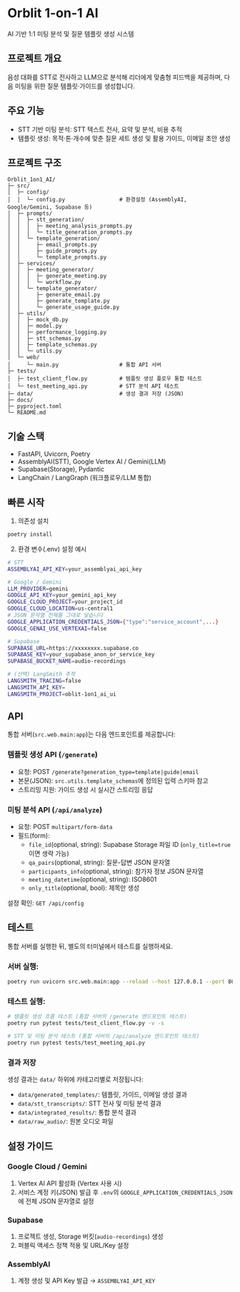 # Orblit 1-on-1 AI

AI 기반 1:1 미팅 분석 및 질문 템플릿 생성 시스템

## 프로젝트 개요

음성 대화를 STT로 전사하고 LLM으로 분석해 리더에게 맞춤형 피드백을 제공하며, 다음 미팅을 위한 질문 템플릿·가이드를 생성합니다.

## 주요 기능

- STT 기반 미팅 분석: STT 텍스트 전사, 요약 및 분석, 비용 추적
- 템플릿 생성: 목적·톤·개수에 맞춘 질문 세트 생성 및 활용 가이드, 이메일 초안 생성

## 프로젝트 구조

```text
Orblit_1on1_AI/
├─ src/
│  ├─ config/
│  │  └─ config.py                 # 환경설정 (AssemblyAI, Google/Gemini, Supabase 등)
│  ├─ prompts/
│  │  ├─ stt_generation/
│  │  │  ├─ meeting_analysis_prompts.py
│  │  │  └─ title_generation_prompts.py
│  │  └─ template_generation/
│  │     ├─ email_prompts.py
│  │     ├─ guide_prompts.py
│  │     └─ template_prompts.py
│  ├─ services/
│  │  ├─ meeting_generator/
│  │  │  ├─ generate_meeting.py
│  │  │  └─ workflow.py
│  │  └─ template_generator/
│  │     ├─ generate_email.py
│  │     ├─ generate_template.py
│  │     └─ generate_usage_guide.py
│  ├─ utils/
│  │  ├─ mock_db.py
│  │  ├─ model.py
│  │  ├─ performance_logging.py
│  │  ├─ stt_schemas.py
│  │  ├─ template_schemas.py
│  │  └─ utils.py
│  └─ web/
│     └─ main.py                   # 통합 API 서버
├─ tests/
│  ├─ test_client_flow.py          # 템플릿 생성 플로우 통합 테스트
│  └─ test_meeting_api.py          # STT 분석 API 테스트
├─ data/                           # 생성 결과 저장 (JSON)
├─ docs/
├─ pyproject.toml
└─ README.md
```

## 기술 스택

- FastAPI, Uvicorn, Poetry
- AssemblyAI(STT), Google Vertex AI / Gemini(LLM)
- Supabase(Storage), Pydantic
- LangChain / LangGraph (워크플로우/LLM 통합)

## 빠른 시작

1) 의존성 설치
```bash
poetry install
```

2) 환경 변수(.env) 설정 예시
```bash
# STT
ASSEMBLYAI_API_KEY=your_assemblyai_api_key

# Google / Gemini
LLM_PROVIDER=gemini
GOOGLE_API_KEY=your_gemini_api_key
GOOGLE_CLOUD_PROJECT=your_project_id
GOOGLE_CLOUD_LOCATION=us-central1
# JSON 문자열 전체를 그대로 넣습니다
GOOGLE_APPLICATION_CREDENTIALS_JSON={"type":"service_account",...}
GOOGLE_GENAI_USE_VERTEXAI=false

# Supabase
SUPABASE_URL=https://xxxxxxxx.supabase.co
SUPABASE_KEY=your_supabase_anon_or_service_key
SUPABASE_BUCKET_NAME=audio-recordings

# (선택) LangSmith 추적
LANGSMITH_TRACING=false
LANGSMITH_API_KEY=
LANGSMITH_PROJECT=oblit-1on1_ai_ui
```

## API

통합 서버(`src.web.main:app`)는 다음 엔드포인트를 제공합니다:

### 템플릿 생성 API (`/generate`)

- 요청: POST `/generate?generation_type=template|guide|email`
- 본문(JSON): `src.utils.template_schemas`에 정의된 입력 스키마 참고
- 스트리밍 지원: 가이드 생성 시 실시간 스트리밍 응답

### 미팅 분석 API (`/api/analyze`)

- 요청: POST `multipart/form-data`
- 필드(form):
  - `file_id`(optional, string): Supabase Storage 파일 ID (`only_title=true`이면 생략 가능)
  - `qa_pairs`(optional, string): 질문-답변 JSON 문자열
  - `participants_info`(optional, string): 참가자 정보 JSON 문자열
  - `meeting_datetime`(optional, string): ISO8601
  - `only_title`(optional, bool): 제목만 생성

설정 확인: `GET /api/config`

## 테스트

통합 서버를 실행한 뒤, 별도의 터미널에서 테스트를 실행하세요.

### 서버 실행:
```bash
poetry run uvicorn src.web.main:app --reload --host 127.0.0.1 --port 8000
```

### 테스트 실행:
```bash
# 템플릿 생성 흐름 테스트 (통합 서버의 /generate 엔드포인트 테스트)
poetry run pytest tests/test_client_flow.py -v -s

# STT 및 미팅 분석 테스트 (통합 서버의 /api/analyze 엔드포인트 테스트)
poetry run pytest tests/test_meeting_api.py
```


### 결과 저장

생성 결과는 `data/` 하위에 카테고리별로 저장됩니다:
- `data/generated_templates/`: 템플릿, 가이드, 이메일 생성 결과
- `data/stt_transcripts/`: STT 전사 및 미팅 분석 결과
- `data/integrated_results/`: 통합 분석 결과
- `data/raw_audio/`: 원본 오디오 파일

## 설정 가이드

### Google Cloud / Gemini
1. Vertex AI API 활성화 (Vertex 사용 시)
2. 서비스 계정 키(JSON) 발급 후 `.env`의 `GOOGLE_APPLICATION_CREDENTIALS_JSON`에 전체 JSON 문자열로 설정

### Supabase
1. 프로젝트 생성, Storage 버킷(`audio-recordings`) 생성
2. 퍼블릭 액세스 정책 적용 및 URL/Key 설정

### AssemblyAI
1. 계정 생성 및 API Key 발급 → `ASSEMBLYAI_API_KEY`


